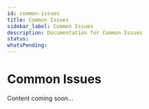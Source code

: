 ```yaml
---
id: common-issues
title: Common Issues
sidebar_label: Common Issues
description: Documentation for Common Issues
status: 
whatsPending: 
---
```


# Common Issues

Content coming soon...

